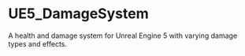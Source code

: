 # UE5_DamageSystem
A health and damage system for Unreal Engine 5 with varying damage types and effects.
